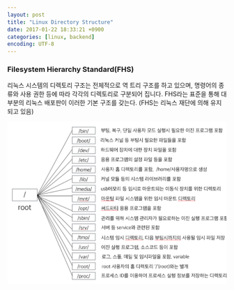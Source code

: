```yaml
---
layout: post
title: "Linux Directory Structure"
date: 2017-01-22 18:33:21 +0900
categories: [linux, backend]
encoding: UTF-8
---
```



### Filesystem Hierarchy Standard(FHS)

리눅스 시스템의 디렉토리 구조는 전체적으로 역 트리 구조를 하고 있으며, 명령어의 종류와 사용 권한 등에 따라 각각의 디렉토리로 구분되어 집니다. 
FHS라는 표준을 통해 대부분의 리눅스 배포판이 이러한 기본 구조를 갖는다. (FHS는 리눅스 재단에 의해 유지되고 있음)


![branch Image](https://raw.githubusercontent.com/sanghak-lee/sanghak-lee.github.io/master/static/img/_posts/linux_directory_structure.png)




<br/>
<br/>